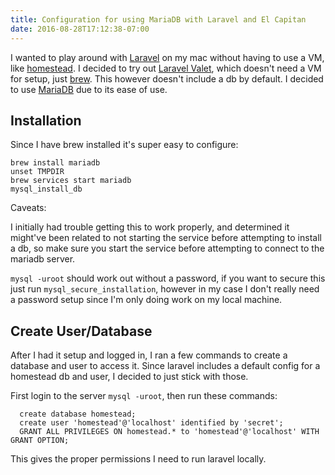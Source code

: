 ```yaml
---
title: Configuration for using MariaDB with Laravel and El Capitan
date: 2016-08-28T17:12:38-07:00
---
```


I wanted to play around with [Laravel](http://www.laravel.com) on my mac without having to use a VM, like [homestead](http://www.laravel.com/docs/homestead). I decided to try out [Laravel Valet](http://laravel.com/docs/valet), which doesn't need a VM for setup, just [brew](http://brew.sh/). This however doesn't include a db by default. I decided to use [MariaDB](https://mariadb.com/) due to its ease of use.


## Installation

Since I have brew installed it's super easy to configure:

~~~~
brew install mariadb
unset TMPDIR
brew services start mariadb
mysql_install_db
~~~~

Caveats:

I initially had trouble getting this to work properly, and determined it might've been related to not starting the service before attempting to install a db, so make sure you start the service before attempting to connect to the mariadb server.

`mysql -uroot` should work out without a password, if you want to secure this just run `mysql_secure_installation`, however in my case I don't really need a password setup since I'm only doing work on my local machine.

## Create User/Database

After I had it setup and logged in, I ran a few commands to create a database and user to access it. Since laravel includes a default config for a homestead db and user, I decided to just stick with those.

First login to the server `mysql -uroot`, then run these commands:

~~~~
  create database homestead;
  create user 'homestead'@'localhost' identified by 'secret';
  GRANT ALL PRIVILEGES ON homestead.* to 'homestead'@'localhost' WITH GRANT OPTION;
~~~~

This gives the proper permissions I need to run laravel locally.
